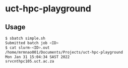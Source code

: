 # uct-hpc-playground

## Usage

```bash
$ sbatch simple.sh
Submitted batch job <ID>
$ cat slurm-<ID>.out
/home/mrmnao001/Documents/Projects/uct-hpc-playground
Mon Jan 31 15:04:34 SAST 2022
srvcnthpc105.uct.ac.za
```
